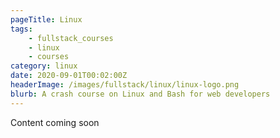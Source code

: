 ```yaml
---
pageTitle: Linux
tags:
    - fullstack_courses
    - linux
    - courses
category: linux
date: 2020-09-01T00:02:00Z
headerImage: /images/fullstack/linux/linux-logo.png
blurb: A crash course on Linux and Bash for web developers
---
```


Content coming soon